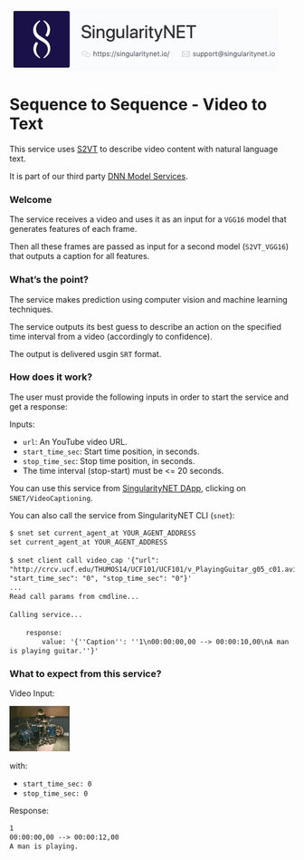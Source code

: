 [issue-template]: ../../../issues/new?template=BUG_REPORT.md
[feature-template]: ../../../issues/new?template=FEATURE_REQUEST.md

![singnetlogo](../assets/singnet-logo.jpg?raw=true 'SingularityNET')

# Sequence to Sequence - Video to Text

This service uses [S2VT](https://vsubhashini.github.io/s2vt.html) to describe video content with natural language text.

It is part of our third party [DNN Model Services](https://github.com/singnet/dnn-model-services).

### Welcome

The service receives a video and uses it as an input for a `VGG16` model that generates features of each frame.

Then all these frames are passed as input for a second model (`S2VT_VGG16`) that outputs a caption for all features.

### What’s the point?

The service makes prediction using computer vision and machine learning techniques.

The service outputs its best guess to describe an action on the specified time interval from 
a video (accordingly to confidence).

The output is delivered usgin `SRT` format.

### How does it work?

The user must provide the following inputs in order to start the service and get a response:

Inputs:
  - `url`: An YouTube video URL.
  - `start_time_sec`: Start time position, in seconds.
  - `stop_time_sec`: Stop time position, in seconds.
  - The time interval (stop-start) must be <= 20 seconds.

You can use this service from [SingularityNET DApp](http://alpha.singularitynet.io/), clicking on `SNET/VideoCaptioning`.

You can also call the service from SingularityNET CLI (`snet`):

```
$ snet set current_agent_at YOUR_AGENT_ADDRESS
set current_agent_at YOUR_AGENT_ADDRESS

$ snet client call video_cap '{"url": "http://crcv.ucf.edu/THUMOS14/UCF101/UCF101/v_PlayingGuitar_g05_c01.avi", "start_time_sec": "0", "stop_time_sec": "0"}'
...
Read call params from cmdline...

Calling service...

    response:
        value: '{''Caption'': ''1\n00:00:00,00 --> 00:00:10,00\nA man is playing guitar.''}'
```

### What to expect from this service?

Video Input:

![Drums Splash 1](../assets/users_guide/playing_drums.gif)

with:
- `start_time_sec: 0`
- `stop_time_sec: 0`

Response:
```
1
00:00:00,00 --> 00:00:12,00
A man is playing.
```